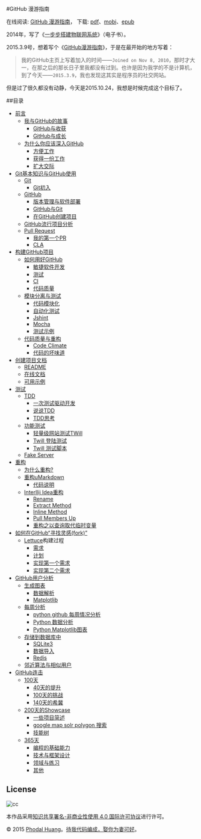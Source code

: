 #GitHub 漫游指南

在线阅读: [GitHub 漫游指南](http://github.phodal.com/)， 下载: [pdf](https://github.com/phodal/github-roam/raw/gh-pages/github-roam.pdf)、[mobi](https://github.com/phodal/github-roam/raw/gh-pages/github-roam.mobi)、[epub](https://github.com/phodal/github-roam/raw/gh-pages/github-roam.epub)

2014年，写了《[一步步搭建物联网系统](https://github.com/phodal/designiot)》（电子书）。

2015.3.9号，想着写个《[GitHub漫游指南](http://github.phodal.com/)》，于是在最开始的地方写着：

> 我的GitHub主页上写着加入的时间——``Joined on Nov 8, 2010``，那时才大一，在那之后的那长日子里我都没有过到。也许是因为我学的不是计算机，到了今天——``2015.3.9``，我也发现这其实是程序员的社交网站。

但是过了很久都没有动静，今天是2015.10.24，我想是时候完成这个目标了。

##目录

-   [前言](http://github.phodal.com/#前言)
    -   [我与GitHub的故事](http://github.phodal.com/#我与github的故事)
        -   [GitHub与收获](http://github.phodal.com/#github与收获)
        -   [GitHub与成长](http://github.phodal.com/#github与成长)
    -   [为什么你应该深入GitHub](http://github.phodal.com/#为什么你应该深入github)
        -   [方便工作](http://github.phodal.com/#方便工作)
        -   [获得一份工作](http://github.phodal.com/#获得一份工作)
        -   [扩大交际](http://github.phodal.com/#扩大交际)
-   [Git基本知识与GitHub使用](http://github.phodal.com/#git基本知识与github使用)
    -   [Git](http://github.phodal.com/#git)
        -   [Git初入](http://github.phodal.com/#git初入)
    -   [GitHub](http://github.phodal.com/#github)
        -   [版本管理与软件部署](http://github.phodal.com/#版本管理与软件部署)
        -   [GitHub与Git](http://github.phodal.com/#github与git)
        -   [在GitHub创建项目](http://github.phodal.com/#在github创建项目)
    -   [GitHub流行项目分析](http://github.phodal.com/#github流行项目分析)
    -   [Pull Request](http://github.phodal.com/#pull-request)
        -   [我的第一个PR](http://github.phodal.com/#我的第一个pr)
        -   [CLA](http://github.phodal.com/#cla)
-   [构建GitHub项目](http://github.phodal.com/#构建github项目)
    -   [如何用好GitHub](http://github.phodal.com/#如何用好github)
        -   [敏捷软件开发](http://github.phodal.com/#敏捷软件开发)
        -   [测试](http://github.phodal.com/#测试)
        -   [CI](http://github.phodal.com/#ci)
        -   [代码质量](http://github.phodal.com/#代码质量)
    -   [模块分离与测试](http://github.phodal.com/#模块分离与测试)
        -   [代码模块化](http://github.phodal.com/#代码模块化)
        -   [自动化测试](http://github.phodal.com/#自动化测试)
        -   [Jshint](http://github.phodal.com/#jshint)
        -   [Mocha](http://github.phodal.com/#mocha)
        -   [测试示例](http://github.phodal.com/#测试示例)
    -   [代码质量与重构](http://github.phodal.com/#代码质量与重构)
        -   [Code Climate](http://github.phodal.com/#code-climate)
        -   [代码的坏味道](http://github.phodal.com/#代码的坏味道)
-   [创建项目文档](http://github.phodal.com/#创建项目文档)
    -   [README](http://github.phodal.com/#readme)
    -   [在线文档](http://github.phodal.com/#在线文档)
    -   [可用示例](http://github.phodal.com/#可用示例)
-   [测试](http://github.phodal.com/#测试-1)
    -   [TDD](http://github.phodal.com/#tdd)
        -   [一次测试驱动开发](http://github.phodal.com/#一次测试驱动开发)
        -   [说说TDD](http://github.phodal.com/#说说tdd)
        -   [TDD思考](http://github.phodal.com/#tdd思考)
    -   [功能测试](http://github.phodal.com/#功能测试)
        -   [轻量级网站测试TWill](http://github.phodal.com/#轻量级网站测试twill)
        -   [Twill 登陆测试](http://github.phodal.com/#twill-登陆测试)
        -   [Twill 测试脚本](http://github.phodal.com/#twill-测试脚本)
    -   [Fake Server](http://github.phodal.com/#fake-server)
-   [重构](http://github.phodal.com/#重构)
    -   [为什么重构?](http://github.phodal.com/#为什么重构)
    -   [重构uMarkdown](http://github.phodal.com/#重构umarkdown)
        -   [代码说明](http://github.phodal.com/#代码说明)
    -   [Interllij
        Idea重构](http://github.phodal.com/#interllij-idea重构)
        -   [Rename](http://github.phodal.com/#rename)
        -   [Extract Method](http://github.phodal.com/#extract-method)
        -   [Inline Method](http://github.phodal.com/#inline-method)
        -   [Pull Members Up](http://github.phodal.com/#pull-members-up)
        -   [重构之以查询取代临时变量](http://github.phodal.com/#重构之以查询取代临时变量)
-   [如何在GitHub“寻找灵感(fork)”](http://github.phodal.com/#如何在github寻找灵感fork)
    -   [](http://github.phodal.com/#lettuce构建过程)[Lettuce](https://github.com/phodal/lettuce)构建过程
        -   [需求](http://github.phodal.com/#需求)
        -   [计划](http://github.phodal.com/#计划)
        -   [实现第一个需求](http://github.phodal.com/#实现第一个需求)
        -   [实现第二个需求](http://github.phodal.com/#实现第二个需求)
-   [GitHub用户分析](http://github.phodal.com/#github用户分析)
    -   [生成图表](http://github.phodal.com/#生成图表)
        -   [数据解析](http://github.phodal.com/#数据解析)
        -   [Matplotlib](http://github.phodal.com/#matplotlib)
    -   [每周分析](http://github.phodal.com/#每周分析)
        -   [python github
            每周情况分析](http://github.phodal.com/#python-github-每周情况分析)
        -   [Python 数据分析](http://github.phodal.com/#python-数据分析)
        -   [Python
            Matplotlib图表](http://github.phodal.com/#python-matplotlib图表)
    -   [存储到数据库中](http://github.phodal.com/#存储到数据库中)
        -   [SQLite3](http://github.phodal.com/#sqlite3)
        -   [数据导入](http://github.phodal.com/#数据导入)
        -   [Redis](http://github.phodal.com/#redis)
    -   [邻近算法与相似用户](http://github.phodal.com/#邻近算法与相似用户)
-   [GitHub连击](http://github.phodal.com/#github连击)
    -   [100天](http://github.phodal.com/#天)
        -   [40天的提升](http://github.phodal.com/#天的提升)
        -   [100天的挑战](http://github.phodal.com/#天的挑战)
        -   [140天的希冀](http://github.phodal.com/#天的希冀)
    -   [200天的Showcase](http://github.phodal.com/#天的showcase)
        -   [一些项目简述](http://github.phodal.com/#一些项目简述)
        -   [google map solr polygon
            搜索](http://github.phodal.com/#google-map-solr-polygon-搜索)
        -   [技能树](http://github.phodal.com/#技能树)
    -   [365天](http://github.phodal.com/#天-1)
        -   [编程的基础能力](http://github.phodal.com/#编程的基础能力)
        -   [技术与框架设计](http://github.phodal.com/#技术与框架设计)
        -   [领域与练习](http://github.phodal.com/#领域与练习)
        -   [其他](http://github.phodal.com/#其他-1)

## License

![cc](https://i.creativecommons.org/l/by-nc/4.0/88x31.png)

本作品采用[知识共享署名-非商业性使用 4.0 国际许可协议](http://creativecommons.org/licenses/by-nc/4.0/)进行许可。

© 2015 [Phodal Huang](http://www.phodal.com)。[待我代码编成，娶你为妻可好](http://www.xuntayizhan.com/person/ji-ke-ai-qing-zhi-er-shi-dai-wo-dai-ma-bian-cheng-qu-ni-wei-qi-ke-hao-wan/)。

